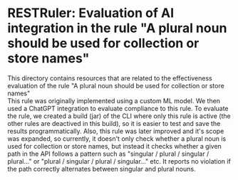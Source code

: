 # RESTRuler: Evaluation of AI integration in the rule "A plural noun should be used for collection or store names"

This directory contains resources that are related to the effectiveness evaluation of the rule "A plural noun should be used for collection or store names"  
This rule was originally implemented using a custom ML model. We then used a ChatGPT integration to evaluate compliance to this rule. To evaluate the rule, we created a build (jar) of the CLI where only this rule is active (the other rules are deactived in this build), so it is easier to test and save the results programmatically. Also, this rule was later improved and it's scope was expanded, so currently, it doesn't only check whether a plural noun is used for collection or store names, but instead it checks whether a given path in the API follows a pattern such as "singular / plural / singular / plural..." or "plural / singular / plural / singular..." etc. It reports no violation if the path correctly alternates between singular and plural nouns.